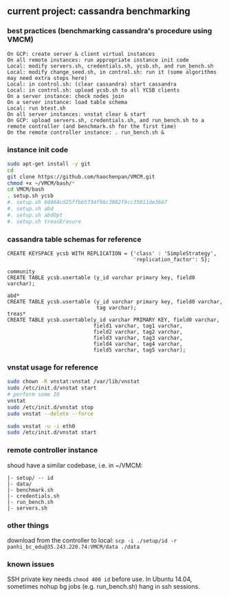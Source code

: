## current project: cassandra benchmarking
 
### best practices (benchmarking cassandra's procedure using VMCM)
```
On GCP: create server & client virtual instances
On all remote instances: run appropriate instance init code
Local: modify servers.sh, credentials.sh, ycsb.sh, and run_bench.sh
Local: modify change_seed.sh, in control.sh: run it (some algorithms may need extra steps here)
Local: in control.sh: (clear cassandra) start cassandra
Local: in control.sh: upload ycsb.sh to all YCSB clients
On a server instance: check nodes join
On a server instance: load table schema
Local: run btest.sh
On all server instances: vnstat clear & start
On GCP: upload servers.sh, credentials.sh, and run_bench.sh to a remote controller (and benchmark.sh for the first time)
On the remote controller instance: . run_bench.sh &

```

### instance init code
```bash
sudo apt-get install -y git
cd
git clone https://github.com/haochenpan/VMCM.git
chmod +x ~/VMCM/bash/*
cd VMCM/bash
. setup.sh ycsb
#. setup.sh 0d464cd25ffbb5734f96c3082f9cc35011de3667
#. setup.sh abd
#. setup.sh abdOpt
#. setup.sh treasErasure
```

### cassandra table schemas for reference
```
CREATE KEYSPACE ycsb WITH REPLICATION = {'class' : 'SimpleStrategy', 
                                         'replication_factor': 5};

community                                
CREATE TABLE ycsb.usertable (y_id varchar primary key, field0 varchar);

abd*
CREATE TABLE ycsb.usertable (y_id varchar primary key, field0 varchar,
                             tag varchar);
treas*
CREATE TABLE ycsb.usertable(y_id varchar PRIMARY KEY, field0 varchar, 
                            field1 varchar, tag1 varchar, 
                            field2 varchar, tag2 varchar, 
                            field3 varchar, tag3 varchar,
                            field4 varchar, tag4 varchar,
                            field5 varchar, tag5 varchar);
```


### vnstat usage for reference
```bash
sudo chown -R vnstat:vnstat /var/lib/vnstat
sudo /etc/init.d/vnstat start
# perform some IO
vnstat
sudo /etc/init.d/vnstat stop
sudo vnstat --delete --force

sudo vnstat -u -i eth0
sudo /etc/init.d/vnstat start
```

### remote controller instance
shoud have a similar codebase, i.e. in ~/VMCM:

```
|- setup/ -- id
|- data/
|- benchmark.sh
|- credentials.sh
|- run_bench.sh
|- servers.sh
```
        
### other things

download from the controller to local:
`scp -i ./setup/id -r panhi_bc_edu@35.243.220.74:VMCM/data ./data`


### known issues
SSH private key needs `chmod 400 id` before use.
In Ubuntu 14.04, sometimes nohup bg jobs (e.g. run_bench.sh) hang in ssh sessions.

